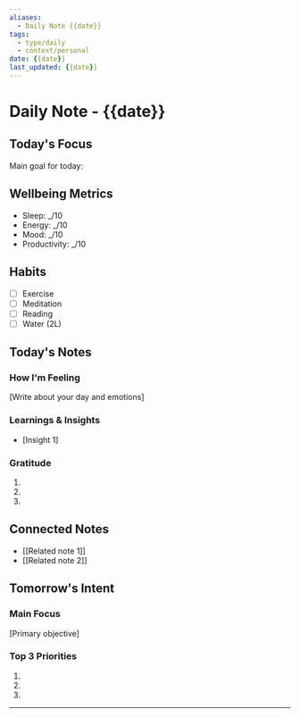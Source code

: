 ```yaml
---
aliases: 
  - Daily Note {{date}}
tags: 
  - type/daily
  - context/personal
date: {{date}}
last_updated: {{date}}
---
```


# Daily Note - {{date}}

## Today's Focus
Main goal for today:

## Wellbeing Metrics
- Sleep: _/10
- Energy: _/10
- Mood: _/10
- Productivity: _/10

## Habits
- [ ] Exercise
- [ ] Meditation
- [ ] Reading
- [ ] Water (2L)

## Today's Notes
### How I'm Feeling
[Write about your day and emotions]

### Learnings & Insights
- [Insight 1]

### Gratitude
1. 
2. 
3. 

## Connected Notes
- [[Related note 1]]
- [[Related note 2]]

## Tomorrow's Intent
### Main Focus
[Primary objective]

### Top 3 Priorities
1. 
2. 
3. 

---